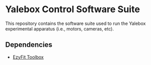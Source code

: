 # Yalebox Control Software Suite

This repository contains the software suite used to run the Yalebox
experimental apparatus (i.e., motors, cameras, etc).

## Dependencies

+ [EzyFit Toolbox](https://www.mathworks.com/matlabcentral/fileexchange/10176-ezyfit-2-44)
